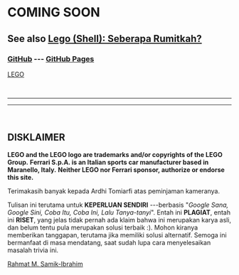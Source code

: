 ---
---
<h1>COMING SOON</h1>

<h2>See also <a href="https://rahmatm.samik-ibrahim.vlsm.org/2015/03/lego-shell-seberapa-rumitkah.html">Lego 
(Shell): Seberapa Rumitkah?</a></h2>

<h3><a href="https://github.com/VauLEGO/250GTO/">GitHub</a> ---
<a href="https://250GTO.ferrari.vlsm.org/">GitHub Pages</a></h3>

<a href="https://lego.com/">LEGO</a>

<br>
<hr>
<hr>
<br>


## DISKLAIMER

<b>LEGO and the LEGO logo are trademarks and/or copyrights of the LEGO Group.</b>
<b>Ferrari S.p.A. is an Italian sports car manufacturer based in Maranello, Italy.</b>
<b>Neither LEGO nor Ferrari sponsor, authorize or endorse this site.</b>

Terimakasih banyak kepada Ardhi Tomiarfi atas peminjaman kameranya.

Tulisan ini terutama untuk <b>KEPERLUAN SENDIRI</b> ---berbasis 
"<i>Google Sana, Google Sini, Coba Itu, Coba Ini, Lalu Tanya-tanyi</i>".
Entah ini <b>PLAGIAT</b>, entah ini <b>RISET</b>, yang jelas tidak pernah ada klaim bahwa ini merupakan karya asli, 
dan belum tentu pula merupakan solusi terbaik :).
Mohon kiranya memberikan tanggapan, terutama jika memiliki solusi alternatif.
Semoga ini bermanfaat di masa mendatang, saat sudah lupa cara menyelesaikan masalah trivia ini.

<a href="http://rahmatm.samik-ibrahim.vlsm.org/">Rahmat M. Samik-Ibrahim</a>

